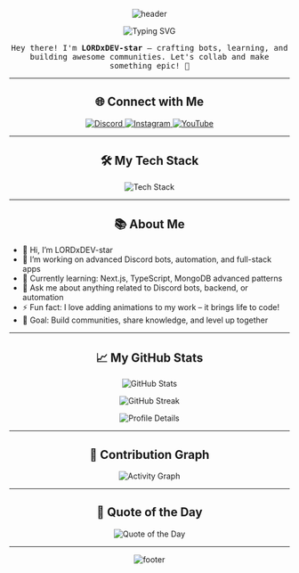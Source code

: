 <!-- 🌟 LORDxDEV-star Profile README 🌟 -->

<!-- 🌈 Animated Header Banner -->
<p align="center">
  <img src="https://capsule-render.vercel.app/api?type=waving&height=200&text=LORDxDEV-star&fontAlign=50&fontAlignY=40&color=gradient&desc=Building%20bots%20and%20communities%20with%20style!&descAlign=50&descAlignY=55" alt="header" />
</p>

<!-- ✍️ Typing animation -->
<p align="center">
  <img src="https://readme-typing-svg.demolab.com?font=Fira+Code&size=24&duration=3000&pause=1000&color=58A6FF&center=true&vCenter=true&width=600&height=45&lines=Full-Stack+Developer;Discord+Bot+Developer;Open+Source+Contributor;Always+Learning+and+Creating" alt="Typing SVG" />
</p>

<!-- 💫 Welcome message -->
<p align="center">
  <samp>
    Hey there! I'm <b>LORDxDEV-star</b> – crafting bots, learning, and building awesome communities. Let's collab and make something epic! 🚀
  </samp>
</p>

---

<!-- 🌐 Social Links -->
<h2 align="center">🌐 Connect with Me</h2>
<p align="center">
  <a href="https://discord.gg/lunardevs" target="_blank">
    <img src="https://img.shields.io/badge/Discord-5865F2?style=for-the-badge&logo=discord&logoColor=white" alt="Discord" />
  </a>
  <a href="https://www.instagram.com/1lordxdev1/" target="_blank">
    <img src="https://img.shields.io/badge/Instagram-E4405F?style=for-the-badge&logo=instagram&logoColor=white" alt="Instagram" />
  </a>
  <a href="https://www.youtube.com/channel/UCH_JJmX_ruacZaf0gdWQ6jQ" target="_blank">
    <img src="https://img.shields.io/badge/YouTube-FF0000?style=for-the-badge&logo=youtube&logoColor=white" alt="YouTube" />
  </a>
</p>

---

<!-- 🛠️ Tech Stack -->
<h2 align="center">🛠️ My Tech Stack</h2>
<p align="center">
  <img src="https://skillicons.dev/icons?i=js,ts,react,nodejs,express,mongodb,python,discord,git,github,vscode,html,css" alt="Tech Stack" />
</p>

---

<!-- 📚 About Me -->
<h2 align="center">📚 About Me</h2>

- 👋 Hi, I’m LORDxDEV-star  
- 🔭 I’m working on advanced Discord bots, automation, and full-stack apps  
- 🌱 Currently learning: Next.js, TypeScript, MongoDB advanced patterns  
- 💬 Ask me about anything related to Discord bots, backend, or automation  
- ⚡ Fun fact: I love adding animations to my work – it brings life to code!  
- 🎯 Goal: Build communities, share knowledge, and level up together  

---

<!-- 📈 GitHub Stats -->
<h2 align="center">📈 My GitHub Stats</h2>
<p align="center">
  <img src="https://github-readme-stats.vercel.app/api?username=LORDxDEV-star&show_icons=true&theme=tokyonight&hide_border=true&count_private=true&border_radius=15" alt="GitHub Stats" />
</p>
<p align="center">
  <img src="https://github-readme-streak-stats.herokuapp.com?user=LORDxDEV-star&theme=tokyonight&hide_border=true&stroke=58A6FF&ring=58A6FF&fire=58A6FF" alt="GitHub Streak" />
</p>
<p align="center">
  <img src="https://github-profile-summary-cards.vercel.app/api/cards/profile-details?username=LORDxDEV-star&theme=github_dark" alt="Profile Details" />
</p>

---

<!-- 🌟 Contribution Graph -->
<h2 align="center">🌟 Contribution Graph</h2>
<p align="center">
  <img src="https://github-readme-activity-graph.vercel.app/graph?username=LORDxDEV-star&bg_color=1e1e2f&color=58A6FF&line=00f7ff&point=ffffff&hide_border=true" alt="Activity Graph" />
</p>

---

<!-- 🎨 Quote of the Day -->
<h2 align="center">🎨 Quote of the Day</h2>
<p align="center">
  <img src="https://quotes-github-readme.vercel.app/api?type=horizontal&theme=tokyonight&quote=Stay%20hungry,%20stay%20foolish!" alt="Quote of the Day" />
</p>

---

<!-- 🎆 Final Footer -->
<p align="center">
  <img src="https://capsule-render.vercel.app/api?type=waving&height=120&section=footer&color=gradient" alt="footer" />
</p>

